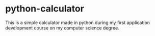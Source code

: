 # python-calculator

This is a simple calculator made in python during my first application development course on my computer science degree.
